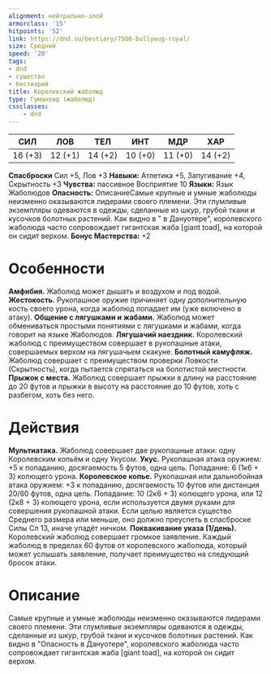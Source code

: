 ```yaml
---
alignment: нейтрально-злой
armorclass: '15'
hitpoints: '52'
link: https://dnd.su/bestiary/7500-bullywug-royal/
size: Средний
speed: '20'
tags:
- dnd
- существо
- бестиарий
title: Королевский жаболюд
type: Гуманоид (жаболюд)
cssclasses:
    - dnd
---
```



| СИЛ | ЛОВ | ТЕЛ | ИНТ | МДР | ХАР |
|---|---|---|---|---|---|
| 16 (+3) | 12 (+1) | 14 (+2) | 10 (+0) | 11 (+0) | 14 (+2) |
**Спасброски** Сил +5, Лов +3
**Навыки:** Атлетика +5, Запугивание +4, Скрытность +3
**Чувства:** пассивное Восприятие 10
**Языки:** Язык Жаболюдов
**Опасность:** ОписаниеСамые крупные и умные жаболюды неизменно оказываются лидерами своего племени. Эти глумливые экземпляры одеваются в одежды, сделанные из шкур, грубой ткани и кусочков болотных растений. Как видно в " в Дануотере", королевского жаболюда часто сопровождает гигантская жаба [giant toad], на которой он сидит верхом.
**Бонус Мастерства:** +2


# Особенности
**Амфибия.** Жаболюд может дышать и воздухом и под водой.
**Жестокость.** Рукопашное оружие причиняет одну дополнительную кость своего урона, когда жаболюд попадает им (уже включено в атаку).
**Общение с лягушками и жабами.** Жаболюд может обмениваться простыми понятиями с лягушками и жабами, когда говорит на языке Жаболюдов.
**Лягушачий наездник.** Королевский жаболюд с преимуществом совершает в рукопашные атаки, совершаемых верхом на лягушачьем скакуне.
**Болотный камуфляж.** Жаболюд совершает с преимуществом проверки Ловкости (Скрытность), когда пытается спрятаться на болотистой местности.
**Прыжок с места.** Жаболюд совершает прыжки в длину на расстояние до 20 футов и прыжки в высоту на расстояние до 10 футов, хоть с разбегом, хоть без него.


# Действия
**Мультиатака.** Жаболюд совершает две рукопашные атаки: одну Королевским копьём и одну Укусом.
**Укус.** Рукопашная атака оружием: +5 к попаданию, досягаемость 5 футов, одна цель. Попадание: 6 (1к6 + 3) колющего урона.
**Королевское копье.** Рукопашная или дальнобойная атака оружием: +3 к попаданию, досягаемость 10 футов или дистанция 20/60 футов, одна цель. Попадание: 10 (2к6 + 3) колющего урона, или 12 (2к8 + 3) колющего урона, если используется двумя руками для совершения рукопашной атаки. Если целью является существо Среднего размера или меньше, оно должно преуспеть в спасброске Силы Сл 13, иначе упадёт ничком.
**Поквакивание указа (1/день).** Королевский жаболюд совершает громкое заявление. Каждый жаболюд в пределах 60 футов от королевского жаболюда, который может услышать заявление, получает преимущество на следующий бросок атаки.


# Описание
Самые крупные и умные жаболюды неизменно оказываются лидерами своего племени. Эти глумливые экземпляры одеваются в одежды, сделанные из шкур, грубой ткани и кусочков болотных растений. Как видно в "Опасность в Дануотере", королевского жаболюда часто сопровождает гигантская жаба [giant toad], на которой он сидит верхом.